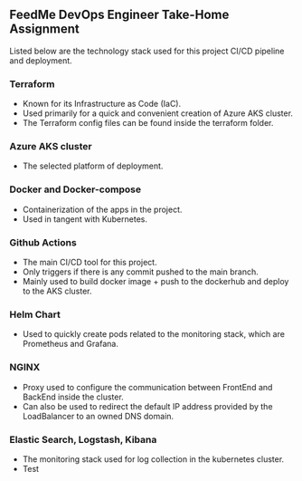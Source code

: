 ## FeedMe DevOps Engineer Take-Home Assignment

Listed below are the technology stack used for this project CI/CD pipeline and deployment.

### Terraform

- Known for its Infrastructure as Code (IaC).
- Used primarily for a quick and convenient creation of Azure AKS cluster.
- The Terraform config files can be found inside the terraform folder.

### Azure AKS cluster

- The selected platform of deployment.

### Docker and Docker-compose

- Containerization of the apps in the project.
- Used in tangent with Kubernetes.

### Github Actions

- The main CI/CD tool for this project.
- Only triggers if there is any commit pushed to the main branch.
- Mainly used to build docker image + push to the dockerhub and deploy to the AKS cluster.

### Helm Chart

- Used to quickly create pods related to the monitoring stack, which are Prometheus and Grafana.

### NGINX

- Proxy used to configure the communication between FrontEnd and BackEnd inside the cluster.
- Can also be used to redirect the default IP address provided by the LoadBalancer to an owned DNS domain.

### Elastic Search, Logstash, Kibana

- The monitoring stack used for log collection in the kubernetes cluster.
- Test
